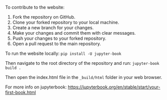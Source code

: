 To contribute to the website:
1. Fork the repository on GitHub.
2. Clone your forked repository to your local machine.
3. Create a new branch for your changes.
4. Make your changes and commit them with clear messages.
5. Push your changes to your forked repository.
6. Open a pull request to the main repository.

To run the website locally:
`pip install -U jupyter-book`

Then navigate to the root directory of the repository and run:
`jupyter-book build .`

Then open the index.html file in the `_build/html` folder in your web browser.

For more info on jupyterbook: https://jupyterbook.org/en/stable/start/your-first-book.html